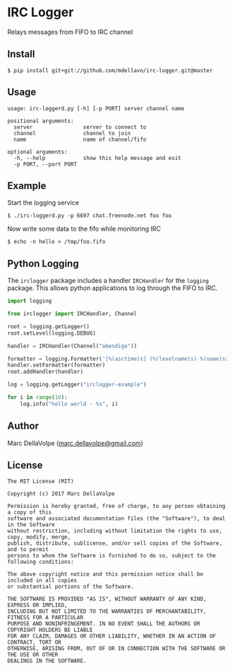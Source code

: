 # IRC Logger

Relays messages from FIFO to IRC channel

## Install

```
$ pip install git+git://github.com/mdellavo/irc-logger.git@master
```

## Usage 

```
usage: irc-loggerd.py [-h] [-p PORT] server channel name

positional arguments:
  server                server to connect to
  channel               channel to join
  name                  name of channel/fifo

optional arguments:
  -h, --help            show this help message and exit
  -p PORT, --port PORT
```

## Example

Start the logging service
```
$ ./irc-loggerd.py -p 6697 chat.freenode.net foo foo
```

Now write some data to the fifo while monitoring IRC
```
$ echo -n hello > /tmp/foo.fifo
```

## Python Logging
The `irclogger` package includes a handler `IRCHandler` for the `logging` package.  This allows python applications to log through the FIFO to IRC.

```python
import logging

from irclogger import IRCHandler, Channel

root = logging.getLogger()
root.setLevel(logging.DEBUG)

handler = IRCHandler(Channel("abendigo"))

formatter = logging.Formatter('[%(asctime)s] (%(levelname)s) %(name)s: %(message)s')
handler.setFormatter(formatter)
root.addHandler(handler)

log = logging.getLogger("irclogger-example")

for i in range(10):
    log.info("hello world - %s", i)
```  

## Author

Marc DellaVolpe  (marc.dellavolpe@gmail.com)

## License
    The MIT License (MIT)

    Copyright (c) 2017 Marc DellaVolpe

    Permission is hereby granted, free of charge, to any person obtaining a copy of this
    software and associated documentation files (the "Software"), to deal in the Software
    without restriction, including without limitation the rights to use, copy, modify, merge,
    publish, distribute, sublicense, and/or sell copies of the Software, and to permit
    persons to whom the Software is furnished to do so, subject to the following conditions:

    The above copyright notice and this permission notice shall be included in all copies
    or substantial portions of the Software.

    THE SOFTWARE IS PROVIDED "AS IS", WITHOUT WARRANTY OF ANY KIND, EXPRESS OR IMPLIED,
    INCLUDING BUT NOT LIMITED TO THE WARRANTIES OF MERCHANTABILITY, FITNESS FOR A PARTICULAR
    PURPOSE AND NONINFRINGEMENT. IN NO EVENT SHALL THE AUTHORS OR COPYRIGHT HOLDERS BE LIABLE
    FOR ANY CLAIM, DAMAGES OR OTHER LIABILITY, WHETHER IN AN ACTION OF CONTRACT, TORT OR
    OTHERWISE, ARISING FROM, OUT OF OR IN CONNECTION WITH THE SOFTWARE OR THE USE OR OTHER
    DEALINGS IN THE SOFTWARE.